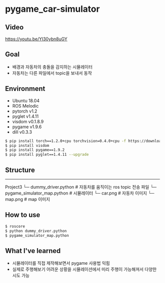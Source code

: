 # pygame_car-simulator
## Video
https://youtu.be/YI30ybn8uGY

## Goal
- 배경과 자동차의 충돌을 감지하는 시뮬레이터
- 자동차는 다른 파일에서 topic을 보내서 동작

## Environment
- Ubuntu 18.04
- ROS Melodic
- pytorch v1.2
- pyglet v1.4.11
- visdom v0.1.8.9
- pygame v1.9.6
- dill v0.3.3

~~~bash
$ pip install torch==1.2.0+cpu torchvision=0.4.0+cpu -f https://download.pytorch.org/whl/torch_stable.html
$ pip install visdom 
$ pip install pygame==1.9.2
$ pip install pyglet==1.4.11 --upgrade
~~~

## Structure
---
Project3
  └─ dummy_driver.python            # 자동차를 움직이는 ros topic 전송 파일
  └─ pygame_simulator_map.python    # 시뮬레이터
  └─ car.png                        # 자동차 이미지
  └─ map.png                        # map 이미지
  
## How to use
~~~bash
$ roscore
$ python dummy_driver.python
$ pygame_simulator_map.python
~~~

## What I've learned
- 시뮬레이터를 직접 제작해보면서 pygame 사용법 익힘
- 실제로 주행해보기 어려운 상황을 시뮬레이션에서 미리 주행이 가능해져서 다양한 시도 가능
